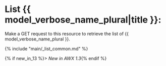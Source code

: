 # List {{ model_verbose_name_plural|title }}:

Make a GET request to this resource to retrieve the list of
{{ model_verbose_name_plural }}.

{% include "main/_list_common.md" %}

{% if new_in_13 %}> _New in AWX 1.3_{% endif %}
